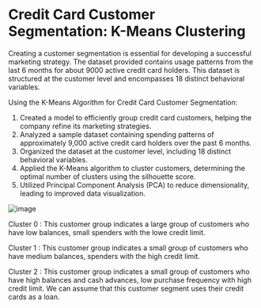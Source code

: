 # Credit Card Customer Segmentation: K-Means Clustering
Creating a customer segmentation is essential for developing a successful marketing strategy. The dataset provided contains usage patterns from the last 6 months for about 9000 active credit card holders. This dataset is structured at the customer level and encompasses 18 distinct behavioral variables.


Using the K-Means Algorithm for Credit Card Customer Segmentation:

1. Created a model to efficiently group credit card customers, helping the company refine its marketing strategies.
2. Analyzed a sample dataset containing spending patterns of approximately 9,000 active credit card holders over the past 6 months.
3. Organized the dataset at the customer level, including 18 distinct behavioral variables.
4. Applied the K-Means algorithm to cluster customers, determining the optimal number of clusters using the silhouette score.
5. Utilized Principal Component Analysis (PCA) to reduce dimensionality, leading to improved data visualization.

![image](https://github.com/rdpats/Credit-Card-Segmentation/assets/145058657/736948f3-1fa8-4666-a7e1-8c510eba0847)

Cluster 0 : This customer group indicates a large group of customers who have low balances, small spenders with the lowe credit limit.

Cluster 1 : This customer group indicates a small group of customers who have medium balances, spenders with the high credit limit.

Cluster 2 : This customer group indicates a small group of customers who have high balances and cash advances, low purchase frequency with high credit limit. We can assume that this customer segment uses their credit cards as a loan.

